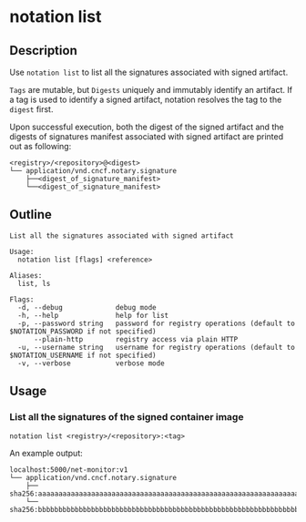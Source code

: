 # notation list

## Description

Use `notation list` to list all the signatures associated with signed artifact.

`Tags` are mutable, but `Digests` uniquely and immutably identify an artifact. If a tag is used to identify a signed artifact, notation resolves the tag to the `digest` first.

Upon successful execution, both the digest of the signed artifact and the digests of signatures manifest associated with signed artifact are printed out as following:

```shell
<registry>/<repository>@<digest>
└── application/vnd.cncf.notary.signature
    ├──<digest_of_signature_manifest>
    └──<digest_of_signature_manifest>
```

## Outline

```text
List all the signatures associated with signed artifact

Usage:
  notation list [flags] <reference>

Aliases:
  list, ls

Flags:
  -d, --debug             debug mode
  -h, --help              help for list
  -p, --password string   password for registry operations (default to $NOTATION_PASSWORD if not specified)
      --plain-http        registry access via plain HTTP
  -u, --username string   username for registry operations (default to $NOTATION_USERNAME if not specified)
  -v, --verbose           verbose mode
```

## Usage

### List all the signatures of the signed container image

```text
notation list <registry>/<repository>:<tag>
```

An example output:

```shell
localhost:5000/net-monitor:v1
└── application/vnd.cncf.notary.signature
    ├── sha256:aaaaaaaaaaaaaaaaaaaaaaaaaaaaaaaaaaaaaaaaaaaaaaaaaaaaaaaaaaaaaaaa
    └── sha256:bbbbbbbbbbbbbbbbbbbbbbbbbbbbbbbbbbbbbbbbbbbbbbbbbbbbbbbbbbbbbbbb
```
